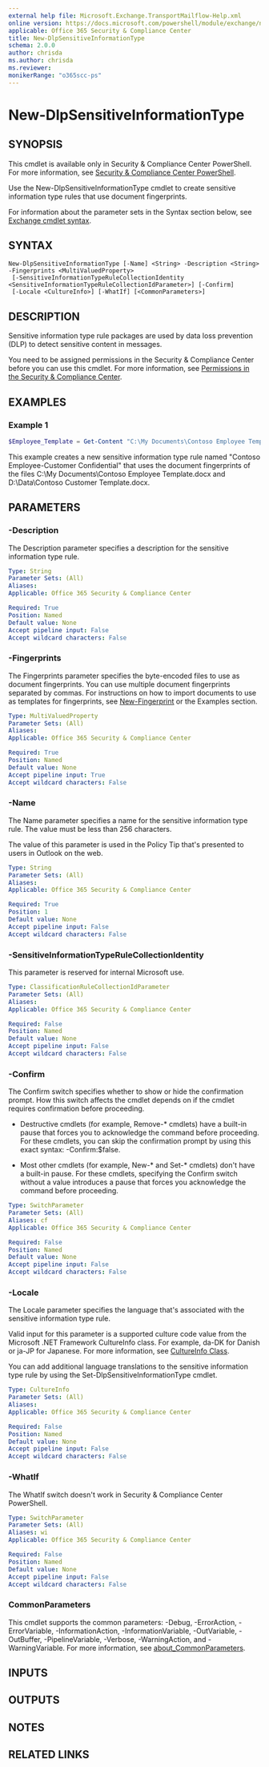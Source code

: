 ```yaml
---
external help file: Microsoft.Exchange.TransportMailflow-Help.xml
online version: https://docs.microsoft.com/powershell/module/exchange/new-dlpsensitiveinformationtype
applicable: Office 365 Security & Compliance Center
title: New-DlpSensitiveInformationType
schema: 2.0.0
author: chrisda
ms.author: chrisda
ms.reviewer:
monikerRange: "o365scc-ps"
---
```


# New-DlpSensitiveInformationType

## SYNOPSIS
This cmdlet is available only in Security & Compliance Center PowerShell. For more information, see [Security & Compliance Center PowerShell](https://docs.microsoft.com/powershell/exchange/scc-powershell).

Use the New-DlpSensitiveInformationType cmdlet to create sensitive information type rules that use document fingerprints.

For information about the parameter sets in the Syntax section below, see [Exchange cmdlet syntax](https://docs.microsoft.com/powershell/exchange/exchange-cmdlet-syntax).

## SYNTAX

```
New-DlpSensitiveInformationType [-Name] <String> -Description <String> -Fingerprints <MultiValuedProperty>
 [-SensitiveInformationTypeRuleCollectionIdentity <SensitiveInformationTypeRuleCollectionIdParameter>] [-Confirm]
 [-Locale <CultureInfo>] [-WhatIf] [<CommonParameters>]
```

## DESCRIPTION
Sensitive information type rule packages are used by data loss prevention (DLP) to detect sensitive content in messages.

You need to be assigned permissions in the Security & Compliance Center before you can use this cmdlet. For more information, see [Permissions in the Security & Compliance Center](https://docs.microsoft.com/microsoft-365/security/office-365-security/permissions-in-the-security-and-compliance-center).

## EXAMPLES

### Example 1
```powershell
$Employee_Template = Get-Content "C:\My Documents\Contoso Employee Template.docx" -Encoding byte -ReadCount 0; $Employee_Fingerprint = New-DlpFingerprint -FileData $Employee_Template -Description "Contoso Employee Template"; $Customer_Template = Get-Content "D:\Data\Contoso Customer Template.docx" -Encoding byte; $Customer_Fingerprint = New-DlpFingerprint -FileData $Customer_Template -Description "Contoso Customer Template"; New-DlpSensitiveInformationType -Name "Contoso Employee-Customer Confidential" -Fingerprints $Employee_Fingerprint[0],$Customer_Fingerprint[0] -Description "Message contains Contoso employee or customer information."
```

This example creates a new sensitive information type rule named "Contoso Employee-Customer Confidential" that uses the document fingerprints of the files C:\\My Documents\\Contoso Employee Template.docx and D:\\Data\\Contoso Customer Template.docx.

## PARAMETERS

### -Description
The Description parameter specifies a description for the sensitive information type rule.

```yaml
Type: String
Parameter Sets: (All)
Aliases:
Applicable: Office 365 Security & Compliance Center

Required: True
Position: Named
Default value: None
Accept pipeline input: False
Accept wildcard characters: False
```

### -Fingerprints
The Fingerprints parameter specifies the byte-encoded files to use as document fingerprints. You can use multiple document fingerprints separated by commas. For instructions on how to import documents to use as templates for fingerprints, see [New-Fingerprint](https://docs.microsoft.com/powershell/module/exchange/new-fingerprint) or the Examples section.

```yaml
Type: MultiValuedProperty
Parameter Sets: (All)
Aliases:
Applicable: Office 365 Security & Compliance Center

Required: True
Position: Named
Default value: None
Accept pipeline input: True
Accept wildcard characters: False
```

### -Name
The Name parameter specifies a name for the sensitive information type rule. The value must be less than 256 characters.

The value of this parameter is used in the Policy Tip that's presented to users in Outlook on the web.

```yaml
Type: String
Parameter Sets: (All)
Aliases:
Applicable: Office 365 Security & Compliance Center

Required: True
Position: 1
Default value: None
Accept pipeline input: False
Accept wildcard characters: False
```

### -SensitiveInformationTypeRuleCollectionIdentity
This parameter is reserved for internal Microsoft use.

```yaml
Type: ClassificationRuleCollectionIdParameter
Parameter Sets: (All)
Aliases:
Applicable: Office 365 Security & Compliance Center

Required: False
Position: Named
Default value: None
Accept pipeline input: False
Accept wildcard characters: False
```

### -Confirm
The Confirm switch specifies whether to show or hide the confirmation prompt. How this switch affects the cmdlet depends on if the cmdlet requires confirmation before proceeding.

- Destructive cmdlets (for example, Remove-\* cmdlets) have a built-in pause that forces you to acknowledge the command before proceeding. For these cmdlets, you can skip the confirmation prompt by using this exact syntax: -Confirm:$false.

- Most other cmdlets (for example, New-\* and Set-\* cmdlets) don't have a built-in pause. For these cmdlets, specifying the Confirm switch without a value introduces a pause that forces you acknowledge the command before proceeding.

```yaml
Type: SwitchParameter
Parameter Sets: (All)
Aliases: cf
Applicable: Office 365 Security & Compliance Center

Required: False
Position: Named
Default value: None
Accept pipeline input: False
Accept wildcard characters: False
```

### -Locale
The Locale parameter specifies the language that's associated with the sensitive information type rule.

Valid input for this parameter is a supported culture code value from the Microsoft .NET Framework CultureInfo class. For example, da-DK for Danish or ja-JP for Japanese. For more information, see [CultureInfo Class](https://docs.microsoft.com/dotnet/api/system.globalization.cultureinfo).

You can add additional language translations to the sensitive information type rule by using the Set-DlpSensitiveInformationType cmdlet.

```yaml
Type: CultureInfo
Parameter Sets: (All)
Aliases:
Applicable: Office 365 Security & Compliance Center

Required: False
Position: Named
Default value: None
Accept pipeline input: False
Accept wildcard characters: False
```

### -WhatIf
The WhatIf switch doesn't work in Security & Compliance Center PowerShell.

```yaml
Type: SwitchParameter
Parameter Sets: (All)
Aliases: wi
Applicable: Office 365 Security & Compliance Center

Required: False
Position: Named
Default value: None
Accept pipeline input: False
Accept wildcard characters: False
```

### CommonParameters
This cmdlet supports the common parameters: -Debug, -ErrorAction, -ErrorVariable, -InformationAction, -InformationVariable, -OutVariable, -OutBuffer, -PipelineVariable, -Verbose, -WarningAction, and -WarningVariable. For more information, see [about_CommonParameters](https://go.microsoft.com/fwlink/p/?LinkID=113216).

## INPUTS

###  

## OUTPUTS

###  

## NOTES

## RELATED LINKS

